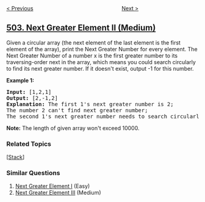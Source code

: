 <!--|This file generated by command(leetcode description); DO NOT EDIT.    |-->
<!--+----------------------------------------------------------------------+-->
<!--|@author    openset <openset.wang@gmail.com>                           |-->
<!--|@link      https://github.com/openset                                 |-->
<!--|@home      https://github.com/tonymontaro/leetcode-hints                        |-->
<!--+----------------------------------------------------------------------+-->

[< Previous](https://github.com/tonymontaro/leetcode-hints/tree/master/problems/ipo "IPO")
　　　　　　　　　　　　　　　　
[Next >](https://github.com/tonymontaro/leetcode-hints/tree/master/problems/base-7 "Base 7")

## [503. Next Greater Element II (Medium)](https://leetcode.com/problems/next-greater-element-ii "下一个更大元素 II")

<p>
Given a circular array (the next element of the last element is the first element of the array), print the Next Greater Number for every element. The Next Greater Number of a number x is the first greater number to its traversing-order next in the array, which means you could search circularly to find its next greater number. If it doesn't exist, output -1 for this number.
</p>

<p><b>Example 1:</b><br />
<pre>
<b>Input:</b> [1,2,1]
<b>Output:</b> [2,-1,2]
<b>Explanation:</b> The first 1's next greater number is 2; </br>The number 2 can't find next greater number; </br>The second 1's next greater number needs to search circularly, which is also 2.
</pre>
</p>

<p><b>Note:</b>
The length of given array won't exceed 10000.
</p>

### Related Topics
  [[Stack](https://github.com/tonymontaro/leetcode-hints/tree/master/tag/stack/README.md)]

### Similar Questions
  1. [Next Greater Element I](https://github.com/tonymontaro/leetcode-hints/tree/master/problems/next-greater-element-i) (Easy)
  1. [Next Greater Element III](https://github.com/tonymontaro/leetcode-hints/tree/master/problems/next-greater-element-iii) (Medium)
